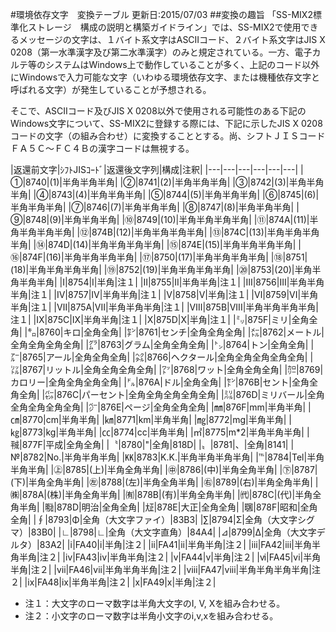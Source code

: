 #環境依存文字　変換テーブル
更新日:2015/07/03
##変換の趣旨
「SS-MIX2標準化ストレージ　構成の説明と構築ガイドライン」では、SS-MIX2で使用できるメッセージの文字は、１バイト系文字はASCIIコード、２バイト系文字はJIS X 0208（第一水準漢字及び第二水準漢字）のみと規定されている。一方、電子カルテ等のシステムはWindows上で動作していることが多く、上記のコード以外にWindowsで入力可能な文字（いわゆる環境依存文字、または機種依存文字と呼ばれる文字）が発生していることが予想される。

そこで、ASCIIコード及びJIS X 0208以外で使用される可能性のある下記のWindows文字について、SS-MIX2に登録する際には、下記に示したJIS X 0208コードの文字（の組み合わせ）に変換することとする。尚、シフトＪＩＳコード　ＦＡ５Ｃ～ＦＣ４Ｂの漢字コードは無視する。

|返還前文字|ｼﾌﾄJISｺｰﾄﾞ|返還後文字列|構成|注釈|
|---|---|---|---|---|---|
|①|8740|(1)|半角半角半角|
|②|8741|(2)|半角半角半角|
|③|8742|(3)|半角半角半角|
|④|8743|(4)|半角半角半角|
|⑤|8744|(5)|半角半角半角|
|⑥|8745|(6)|半角半角半角|
|⑦|8746|(7)|半角半角半角|
|⑧|8747|(8)|半角半角半角|
|⑨|8748|(9)|半角半角半角|
|⑩|8749|(10)|半角半角半角半角|
|⑪|874A|(11)|半角半角半角半角|
|⑫|874B|(12)|半角半角半角半角|
|⑬|874C|(13)|半角半角半角半角|
|⑭|874D|(14)|半角半角半角半角|
|⑮|874E|(15)|半角半角半角半角|
|⑯|874F|(16)|半角半角半角半角|
|⑰|8750|(17)|半角半角半角半角|
|⑱|8751|(18)|半角半角半角半角|
|⑲|8752|(19)|半角半角半角半角|
|⑳|8753|(20)|半角半角半角半角|
|Ⅰ|8754|I|半角|注１|
|Ⅱ|8755|II|半角半角|注１|
|Ⅲ|8756|III|半角半角半角|注１|
|Ⅳ|8757|IV|半角半角|注１|
|Ⅴ|8758|V|半角|注１|
|Ⅵ|8759|VI|半角半角|注１|
|Ⅶ|875A|VII|半角半角半角|注１|
|Ⅷ|875B|VIII|半角半角半角半角|注１|
|Ⅸ|875C|IX|半角半角|注１|
|Ⅹ|875D|X|半角|注１|
|㍉|875F|ミリ|全角全角|
|㌔|8760|キロ|全角全角|
|㌢|8761|センチ|全角全角全角|
|㍍|8762|メートル|全角全角全角全角|
|㌘|8763|グラム|全角全角全角|
|㌧|8764|トン|全角全角|
|㌃|8765|アール|全角全角全角|
|㌶|8766|ヘクタール|全角全角全角全角全角|
|㍑|8767|リットル|全角全角全角全角|
|㍗|8768|ワット|全角全角全角|
|㌍|8769|カロリー|全角全角全角全角|
|㌦|876A|ドル|全角全角|
|㌣|876B|セント|全角全角全角|
|㌫|876C|パーセント|全角全角全角全角全角|
|㍊|876D|ミリバール|全角全角全角全角全角|
|㌻|876E|ページ|全角全角全角|
|㎜|876F|mm|半角半角|
|㎝|8770|cm|半角半角|
|㎞|8771|km|半角半角|
|㎎|8772|mg|半角半角|
|㎏|8773|kg|半角半角|
|㏄|8774|cc|半角半角|
|㎡|8775|m*2|半角半角半角|
|㍻|877F|平成|全角全角|
|〝|8780|"|全角|818D|
|〟|8781|、|全角|8141|
|№|8782|No.|半角半角半角|
|㏍|8783|K.K.|半角半角半角半角|
|℡|8784|Tel|半角半角半角|
|㊤|8785|(上)|半角全角半角|
|㊥|8786|(中)|半角全角半角|
|㊦|8787|(下)|半角全角半角|
|㊧|8788|(左)|半角全角半角|
|㊨|8789|(右)|半角全角半角|
|㈱|878A|(株)|半角全角半角|
|㈲|878B|(有)|半角全角半角|
|㈹|878C|(代)|半角全角半角|
|㍾|878D|明治|全角全角|
|㍽|878E|大正|全角全角|
|㍼|878F|昭和|全角全角|
|∮|8793|Φ|全角（大文字ファイ）|83B3|
|∑|8794|Σ|全角（大文字シグマ）|83B0|
|∟|8798|∟|全角（大文字直角）|84A4|
|⊿|8799|Δ|全角（大文字デルタ）|83A2|
|ⅰ|FA40|i|半角|注２|
|ⅱ|FA41|ii|半角半角|注２|
|ⅲ|FA42|iii|半角半角半角|注２|
|ⅳ|FA43|iv|半角半角|注２|
|ⅴ|FA44|v|半角|注２|
|ⅵ|FA45|vi|半角半角|注２|
|ⅶ|FA46|vii|半角半角半角|注２|
|ⅷ|FA47|viii|半角半角半角半角|注２|
|ⅸ|FA48|ix|半角半角|注２|
|ⅹ|FA49|x|半角|注２|

* 注１：大文字のローマ数字は半角大文字のI, V, Xを組み合わせる。
* 注２：小文字のローマ数字は半角小文字のi,v,xを組み合わせる。
